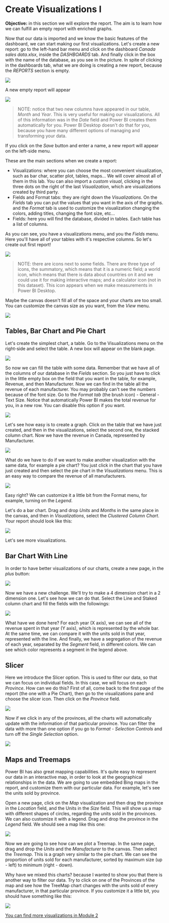 # Create Visualizations I
**Objective:** in this section we will explore the report. The aim is to learn how we can fulfill an empty report with enriched graphs.

Now that our data is imported and we know the basic features of the dashboard, we can start making our first visualizations. Let's create a new report: go to the left-hand bar menu and click on the dashboard *Canada sales data.xlsx*, inside the *DASHBOARDS* tab. And finally click in the box with the name of the database, as you see in the picture. In spite of clicking in the dashboards tab, what we are doing is creating a new report, because the *REPORTS* section is empty.

![](/05.%20Power%20BI%20-%20Hands%20on%20Lab/Module%201%20-%20Visualizations%20I/Images/0.PNG)


A new empty report will appear

![](/05.%20Power%20BI%20-%20Hands%20on%20Lab/Module%201%20-%20Visualizations%20I/Images/1.PNG)

> NOTE: notice that two new columns have appeared in our table, *Month* and *Year*. This is very useful for making our visualizations. All of this information was in the *Date* field and Power BI creates them automatically for you. Power BI Desktop doesn't do that for you, because you have many different options of managing and transforming your data.



If you click on the *Save* button and enter a name, a new report will appear on the left-side menu.

These are the main sections when we create a report:
* Visualizations: where you can choose the most convenient visualization, such as bar char, scatter plot, tables, maps... We will cover almost all of them in this lab. You can also import a *custom visual*, clicking in the three dots on the right of the last *Visualization*, which are visualizations created by third party.
* Fields and Format tabs: they are right down the *Visualizations*. On the *Fields* tab you can put the values that you want in the axis of the graphs. and the *Format* tab is used to customize the visualization changing the colors, adding titles, changing the font size, etc...
* Fields: here you will find the database, divided in tables. Each table has a list of columns.

As you can see, you have a visualizations menu, and you the *Fields* menu. Here you'll have all of your tables with it's respective columns. So let's create out first report!

![](/05.%20Power%20BI%20-%20Hands%20on%20Lab/Module%201%20-%20Visualizations%20I/Images/2.PNG)

> NOTE: there are icons next to some fields. There are three type of icons, the summatory, which means that it is a numeric field; a world icon, which means that there is data about countries on it and we could use it for making interactive maps; and a calculator icon (not in this dataset). This icon appears when we make measurements in Power BI Desktop.


Maybe the canvas doesn't fill all of the space and your charts are too small. You can customize the canvas size as you want, from the *View* menu.

![](/05.%20Power%20BI%20-%20Hands%20on%20Lab/Module%201%20-%20Visualizations%20I/Images/2.1.PNG)


## Tables, Bar Chart and Pie Chart
Let's create the simplest chart, a table. Go to the Visualizations menu on the right-side and select the table. A new box will appear on the blank page.

![](/05.%20Power%20BI%20-%20Hands%20on%20Lab/Module%201%20-%20Visualizations%20I/Images/3.PNG)

So now we can fill the table with some data. Remember that we have all of the columns of our database in the *Fields* section. So you just have to click in the little empty box on the field that you want in the table, for example, Revenue, and then Manufacturer. Now we can find in the table all the revenue of each manufacturer. You may probably can't see the numbers because of the font size. Go to the *Format tab* (the brush icon) - General - Text Size. Notice that automatically Power BI makes the total revenue for you, in a new row. You can disable this option if you want.

![](/05.%20Power%20BI%20-%20Hands%20on%20Lab/Module%201%20-%20Visualizations%20I/Images/4.PNG)

Let's see how easy is to create a graph. Click on the table that we have just created, and then in the visualizations, select the second one, the stacked column chart. Now we have the revenue in Canada, represented by Manufacturer.

![](/05.%20Power%20BI%20-%20Hands%20on%20Lab/Module%201%20-%20Visualizations%20I/Images/5.PNG)

What do we have to do if we want to make another visualization with the same data, for example a pie chart? You just click in the chart that you have just created and then select the pie chart in the *Visualizations* menu. This is an easy way to compare the revenue of all manufacturers.

![](/05.%20Power%20BI%20-%20Hands%20on%20Lab/Module%201%20-%20Visualizations%20I/Images/6.PNG)

Easy right? We can customize it a little bit from the Format menu, for example, turning on the *Legend*.

Let's do a bar chart. Drag and drop *Units* and *Months* in the same place in the canvas, and then in *Visualizations*, select the *Clustered Column Chart*. Your report should look like this:

![](/05.%20Power%20BI%20-%20Hands%20on%20Lab/Module%201%20-%20Visualizations%20I/Images/6.1.PNG)

Let's see more visualizations.

## Bar Chart With Line
In order to have better visualizations of our charts, create a new page, in the *plus* button:

![](/05.%20Power%20BI%20-%20Hands%20on%20Lab/Module%201%20-%20Visualizations%20I/Images/6.2.PNG)

Now we have a new challenge. We'll try to make a 4 dimension chart in a 2 dimension one. Let's see how we can do that. Select the Line and Staked column chart and fill the fields with the followings:

![](/05.%20Power%20BI%20-%20Hands%20on%20Lab/Module%201%20-%20Visualizations%20I/Images/7.PNG)

What have we done here? For each year (X axis), we can see all of the revenue spent in that year (Y axis), which is represented by the whole bar. At the same time, we can compare it with the units sold in that year, represented with the line. And finally, we have a segregation of the revenue of each year, separated by the *Segment* field, in different colors. We can see which color represents a segment in the legend above.

## Slicer
Here we introduce the Slicer option. This is used to filter our data, so that we can focus on individual fields. In this case, we will focus on each *Province*. How can we do this? First of all, come back to the first page of the report (the one with a Pie Chart), then go to the visualizations pane and choose the slicer icon. Then click on the *Province* field.

![](/05.%20Power%20BI%20-%20Hands%20on%20Lab/Module%201%20-%20Visualizations%20I/Images/8.PNG)

Now if we click in any of the provinces, all the charts will automatically update with the information of that particular province. You can filter the data with more than one option if you go to *Format - Selection Controls* and turn off the *Single Selection* option.

![](/05.%20Power%20BI%20-%20Hands%20on%20Lab/Module%201%20-%20Visualizations%20I/Images/9.PNG)


## Maps and Treemaps
Power BI has also great mapping capabilities. It's quite easy to represent our data in an interactive map, in order to look at the geographical relationships in the data. We are going to use embedded Bing maps in the report, and customize them with our particular data. For example, let's see the units sold by province.

Open a new page, click on the *Map* visualization and then drag the province in the *Location* field, and the Units in the *Size* field. This will show us a map with different shapes of circles, regarding the units sold in the provinces. We can also customize it with a legend. Drag and drop the province in the *Legend* field. We should see a map like this one:

![](/05.%20Power%20BI%20-%20Hands%20on%20Lab/Module%201%20-%20Visualizations%20I/Images/10.PNG)


Now we are going to see how can we plot a Treemap. In the same page, drag and drop the *Units* and the *Manufacturer* to the canvas. Then select the *Treemap*. This is a graph very similar to the pie chart. We can see the proportion of units sold for each manufacturer, sorted by maximum size (up - left) to minimum (right - down).

Why have we mixed this charts? because I wanted to show you that there is another way to filter our data. Try to click on one of the Provinces of the map and see how the TreeMap chart changes with the units sold of every manufacturer, in that particular province. If you customize it a little bit, you should have something like this:

![](/05.%20Power%20BI%20-%20Hands%20on%20Lab/Module%201%20-%20Visualizations%20I/Images/11.PNG)

[You can find more visualizations in Module 2](/05.%20Power%20BI%20-%20Hands%20on%20Lab/Module%202%20-%20Visualizations%20II)



